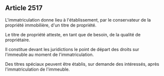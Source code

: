 Article 2517
----
L'immatriculation donne lieu à l'établissement, par le conservateur de la
propriété immobilière, d'un titre de propriété.

Le titre de propriété atteste, en tant que de besoin, de la qualité de
propriétaire.

Il constitue devant les juridictions le point de départ des droits sur
l'immeuble au moment de l'immatriculation.

Des titres spéciaux peuvent être établis, sur demande des intéressés, après
l'immatriculation de l'immeuble.
